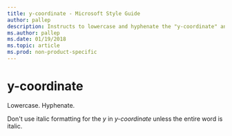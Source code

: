 ```yaml
---
title: y-coordinate - Microsoft Style Guide
author: pallep
description: Instructs to lowercase and hyphenate the "y-coordinate" and not to use italic formatting for the y in y-coordinate unless the entire word is italic.
ms.author: pallep
ms.date: 01/19/2018
ms.topic: article
ms.prod: non-product-specific
---
```


# y-coordinate

Lowercase. Hyphenate.

Don't use italic formatting for the *y* in *y-coordinate* unless the entire word is italic.
